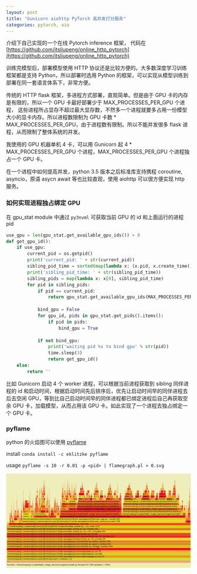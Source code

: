 ```yaml
---
layout: post
title: "Gunicorn aiohttp PyTorch 高并发打分服务"
categories: pytorch, aio
---
```


介绍下自己实现的一个在线 Pytorch inference 框架， 代码在 [https://github.com/itsliupeng/online_http_pytorch](https://github.com/itsliupeng/online_http_pytorch)

训练完模型后，部署模型使用 HTTP 协议还是比较方便的。大多数深度学习训练框架都是支持 Python，所以部署时选用 Python 的框架，可以实现从模型训练到部署在同一套语言体系下，非常方便。

传统的 HTTP flask 框架，多进程方式部署，直观简单。但是由于 GPU
卡的内存是有限的，所以一个 GPU 卡最好部署少于 MAX_PROCESSES_PER_GPU 个进程， 这些进程所占显存不超过最大显存数，不然多一个进程就要多占用一份模型大小的显卡内存。所以进程数限制为 GPU 卡数 * MAX_PROCESSES_PER_GPU，由于进程数有限制。所以不能并发很多 flask 进程，从而限制了整体系统的并发。

我使用的 GPU 机器单机 4 卡，可以用 Gunicorn 起 4 *  MAX_PROCESSES_PER_GPU 个进程，MAX_PROCESSES_PER_GPU 个进程独占一个 GPU 卡。

在一个进程中如何提高并发，python 3.5 版本之后标准库支持携程 coroutine, asyncio，原语 asycn await 等也比较直观，使用 aiohttp 可以很方便实现 http 服务。

### 如何实现进程独占绑定 GPU 
在 gpu_stat module 中通过 `py3nvml` 可获取当前 GPU 的 id 和上面运行的进程 pid

``` python
use_gpu = len(gpu_stat.get_available_gpu_ids()) > 0
def get_gpu_id():
    if use_gpu:
        current_pid = os.getpid()
        print('current_pid: ' + str(current_pid))
        sibling_pid_time = sorted(map(lambda x: (x.pid, x.create_time()), psutil.Process(current_pid).parent().children()), key=lambda x: x[1])
        print('sibling_pid_time: ' + str(sibling_pid_time))
        sibling_pids = map(lambda x: x[0], sibling_pid_time)
        for pid in sibling_pids:
            if pid == current_pid:
                return gpu_stat.get_available_gpu_ids(MAX_PROCESSES_PER_GPU)[-1]

            bind_gpu = False
            for gpu_id, pids in gpu_stat.get_pids().items():
                if pid in pids:
                    bind_gpu = True

            if not bind_gpu:
                print('waiting pid %s to bind gpu' % str(pid))
                time.sleep(3)
                return get_gpu_id()
    else:
        return ''
```

比如 Gunicorn 启动 4 个 worker 进程，可以根据当前进程获取到 sibling 同伴进程的 id 和启动时间，根据启动时间先后排序后，优先让启动时间早的同伴进程去后去空闲 GPU，等到比自己启动时间早的同伴进程都已绑定进程后自己再获取空余 GPU 卡，加载模型，从而占用该 GPU 卡。如此实现了一个进程去独占绑定一个 GPU 卡。

### pyflame

python 的火焰图可以使用 [pyflame](https://github.com/uber/pyflame)

install `conda install -c eklitzke pyflame`

usage `pyflame -s 10 -r 0.01 -p <pid> | flamegraph.pl > 0.svg`


![pyflame for feeds_image](/images/2018-01-20-gunicorn-aiohttp-pytorch/pyflame.jpg)

